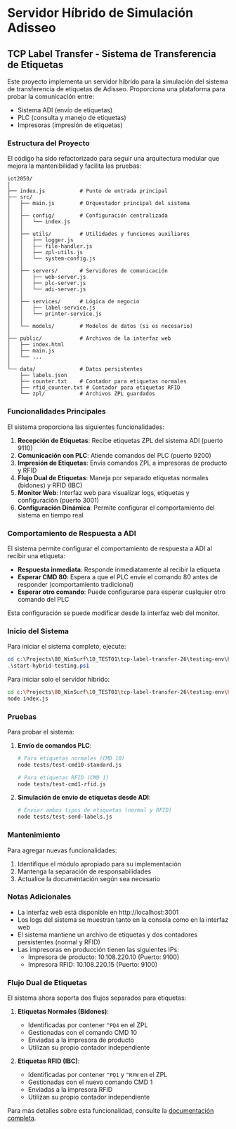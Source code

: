 # Servidor Híbrido de Simulación Adisseo

## TCP Label Transfer - Sistema de Transferencia de Etiquetas

Este proyecto implementa un servidor híbrido para la simulación del sistema de transferencia de etiquetas de Adisseo. Proporciona una plataforma para probar la comunicación entre:

- Sistema ADI (envío de etiquetas)
- PLC (consulta y manejo de etiquetas)
- Impresoras (impresión de etiquetas)

### Estructura del Proyecto

El código ha sido refactorizado para seguir una arquitectura modular que mejora la mantenibilidad y facilita las pruebas:

```
iot2050/
│
├── index.js           # Punto de entrada principal
├── src/
│   ├── main.js        # Orquestador principal del sistema
│   │
│   ├── config/        # Configuración centralizada
│   │   └── index.js
│   │
│   ├── utils/         # Utilidades y funciones auxiliares
│   │   ├── logger.js
│   │   ├── file-handler.js
│   │   ├── zpl-utils.js
│   │   └── system-config.js
│   │
│   ├── servers/       # Servidores de comunicación
│   │   ├── web-server.js
│   │   ├── plc-server.js
│   │   └── adi-server.js
│   │
│   ├── services/      # Lógica de negocio
│   │   ├── label-service.js
│   │   └── printer-service.js
│   │
│   └── models/        # Modelos de datos (si es necesario)
│
├── public/            # Archivos de la interfaz web
│   ├── index.html
│   ├── main.js
│   └── ...
│
└── data/              # Datos persistentes
    ├── labels.json
    ├── counter.txt    # Contador para etiquetas normales
    ├── rfid_counter.txt # Contador para etiquetas RFID
    └── zpl/           # Archivos ZPL guardados
```

### Funcionalidades Principales

El sistema proporciona las siguientes funcionalidades:

1. **Recepción de Etiquetas**: Recibe etiquetas ZPL del sistema ADI (puerto 9110)
2. **Comunicación con PLC**: Atiende comandos del PLC (puerto 9200)
3. **Impresión de Etiquetas**: Envía comandos ZPL a impresoras de producto y RFID
4. **Flujo Dual de Etiquetas**: Maneja por separado etiquetas normales (bidones) y RFID (IBC)
5. **Monitor Web**: Interfaz web para visualizar logs, etiquetas y configuración (puerto 3001)
6. **Configuración Dinámica**: Permite configurar el comportamiento del sistema en tiempo real

### Comportamiento de Respuesta a ADI

El sistema permite configurar el comportamiento de respuesta a ADI al recibir una etiqueta:

- **Respuesta inmediata**: Responde inmediatamente al recibir la etiqueta
- **Esperar CMD 80**: Espera a que el PLC envíe el comando 80 antes de responder (comportamiento tradicional)
- **Esperar otro comando**: Puede configurarse para esperar cualquier otro comando del PLC

Esta configuración se puede modificar desde la interfaz web del monitor.

### Inicio del Sistema

Para iniciar el sistema completo, ejecute:

```powershell
cd c:\Projects\80_WinSurf\10_TEST01\tcp-label-transfer-26\testing-env\hybrid-simulation
.\start-hybrid-testing.ps1
```

Para iniciar solo el servidor híbrido:

```bash
cd c:\Projects\80_WinSurf\10_TEST01\tcp-label-transfer-26\testing-env\hybrid-simulation\iot2050
node index.js
```

### Pruebas

Para probar el sistema:

1. **Envío de comandos PLC**:
   ```bash
   # Para etiquetas normales (CMD 10)
   node tests/test-cmd10-standard.js
   
   # Para etiquetas RFID (CMD 1)
   node tests/test-cmd1-rfid.js
   ```

2. **Simulación de envío de etiquetas desde ADI**:
   ```bash
   # Enviar ambos tipos de etiquetas (normal y RFID)
   node tests/test-send-labels.js
   ```

### Mantenimiento

Para agregar nuevas funcionalidades:

1. Identifique el módulo apropiado para su implementación
2. Mantenga la separación de responsabilidades
3. Actualice la documentación según sea necesario

### Notas Adicionales

- La interfaz web está disponible en http://localhost:3001
- Los logs del sistema se muestran tanto en la consola como en la interfaz web
- El sistema mantiene un archivo de etiquetas y dos contadores persistentes (normal y RFID)
- Las impresoras en producción tienen las siguientes IPs:
  - Impresora de producto: 10.108.220.10 (Puerto: 9100)
  - Impresora RFID: 10.108.220.15 (Puerto: 9100)

### Flujo Dual de Etiquetas

El sistema ahora soporta dos flujos separados para etiquetas:

1. **Etiquetas Normales (Bidones)**:
   - Identificadas por contener `^PQ4` en el ZPL
   - Gestionadas con el comando CMD 10
   - Enviadas a la impresora de producto
   - Utilizan su propio contador independiente

2. **Etiquetas RFID (IBC)**:
   - Identificadas por contener `^PQ1` y `^RFW` en el ZPL
   - Gestionadas con el nuevo comando CMD 1
   - Enviadas a la impresora RFID
   - Utilizan su propio contador independiente

Para más detalles sobre esta funcionalidad, consulte la [documentación completa](docs/dual-label-flow.md).
